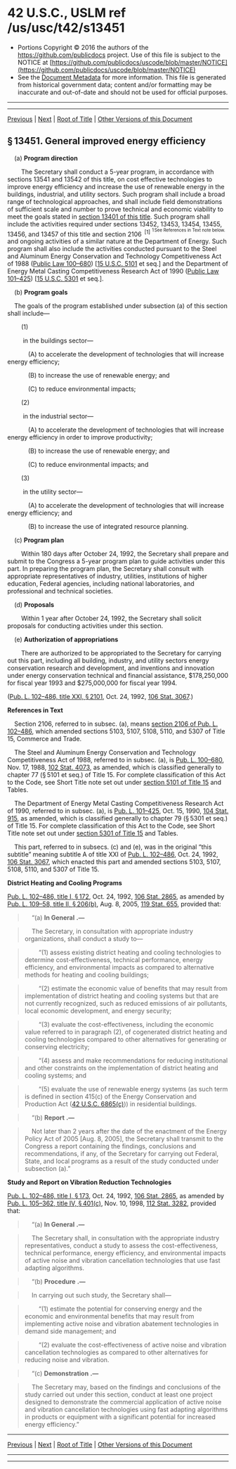 ---
---

# 42 U.S.C., USLM ref /us/usc/t42/s13451

* Portions Copyright © 2016 the authors of the https://github.com/publicdocs project.
  Use of this file is subject to the NOTICE at [https://github.com/publicdocs/uscode/blob/master/NOTICE](https://github.com/publicdocs/uscode/blob/master/NOTICE)
* See the [Document Metadata](././../../../../../..//README.md) for more information.
  This file is generated from historical government data; content and/or formatting may be inaccurate and out-of-date and should not be used for official purposes.

----------
----------

[Previous](./../../../../../..//us/usc/t42/ch134/schIX/ptA/m__us_usc_t42_ch134_schIX_ptA.md) | [Next](./../../../../../..//us/usc/t42/ch134/schIX/ptA/m__us_usc_t42_s13452.md) | [Root of Title](./../../../../../../) | [Other Versions of this Document](https://publicdocs.github.io/go/links?ns=uslm&ref=%2Fus%2Fusc%2Ft42%2Fs13451)

## § 13451. General improved energy efficiency

    (a) __Program direction__ 

        The Secretary shall conduct a 5-year program, in accordance with sections 13541 and 13542 of this title, on cost effective technologies to improve energy efficiency and increase the use of renewable energy in the buildings, industrial, and utility sectors. Such program shall include a broad range of technological approaches, and shall include field demonstrations of sufficient scale and number to prove technical and economic viability to meet the goals stated in [section 13401 of this title][/us/usc/t42/s13401]. Such program shall include the activities required under sections 13452, 13453, 13454, 13455, 13456, and 13457 of this title and section 2106  <sup>\[1\]</sup>  <sup><sup> 1 See References in Text note below. </sup></sup>  and ongoing activities of a similar nature at the Department of Energy. Such program shall also include the activities conducted pursuant to the Steel and Aluminum Energy Conservation and Technology Competitiveness Act of 1988 ([Public Law 100–680][/us/pl/100/680]) \[[15 U.S.C. 5101][/us/usc/t15/s5101] et seq.\] and the Department of Energy Metal Casting Competitiveness Research Act of 1990 ([Public Law 101–425][/us/pl/101/425]) \[[15 U.S.C. 5301][/us/usc/t15/s5301] et seq.\].

    (b) __Program goals__ 

    The goals of the program established under subsection (a) of this section shall include—

        (1)

         in the buildings sector—

            (A) to accelerate the development of technologies that will increase energy efficiency;

            (B) to increase the use of renewable energy; and

            (C) to reduce environmental impacts;

        (2)

         in the industrial sector—

            (A) to accelerate the development of technologies that will increase energy efficiency in order to improve productivity;

            (B) to increase the use of renewable energy; and

            (C) to reduce environmental impacts; and

        (3)

         in the utility sector—

            (A) to accelerate the development of technologies that will increase energy efficiency; and

            (B) to increase the use of integrated resource planning.

    (c) __Program plan__ 

        Within 180 days after October 24, 1992, the Secretary shall prepare and submit to the Congress a 5-year program plan to guide activities under this part. In preparing the program plan, the Secretary shall consult with appropriate representatives of industry, utilities, institutions of higher education, Federal agencies, including national laboratories, and professional and technical societies.

    (d) __Proposals__ 

        Within 1 year after October 24, 1992, the Secretary shall solicit proposals for conducting activities under this section.

    (e) __Authorization of appropriations__ 

        There are authorized to be appropriated to the Secretary for carrying out this part, including all building, industry, and utility sectors energy conservation research and development, and inventions and innovation under energy conservation technical and financial assistance, $178,250,000 for fiscal year 1993 and $275,000,000 for fiscal year 1994.

([Pub. L. 102–486, title XXI, § 2101][/us/pl/102/486/s2101], Oct. 24, 1992, [106 Stat. 3067][/us/stat/106/3067].)

 __References in Text__ 

    Section 2106, referred to in subsec. (a), means [section 2106 of Pub. L. 102–486][/us/pl/102/486/s2106], which amended sections 5103, 5107, 5108, 5110, and 5307 of Title 15, Commerce and Trade.

    The Steel and Aluminum Energy Conservation and Technology Competitiveness Act of 1988, referred to in subsec. (a), is [Pub. L. 100–680][/us/pl/100/680], Nov. 17, 1988, [102 Stat. 4073][/us/stat/102/4073], as amended, which is classified generally to chapter 77 (§ 5101 et seq.) of Title 15. For complete classification of this Act to the Code, see Short Title note set out under [section 5101 of Title 15][/us/usc/t15/s5101] and Tables.

    The Department of Energy Metal Casting Competitiveness Research Act of 1990, referred to in subsec. (a), is [Pub. L. 101–425][/us/pl/101/425], Oct. 15, 1990, [104 Stat. 915][/us/stat/104/915], as amended, which is classified generally to chapter 79 (§ 5301 et seq.) of Title 15. For complete classification of this Act to the Code, see Short Title note set out under [section 5301 of Title 15][/us/usc/t15/s5301] and Tables.

    This part, referred to in subsecs. (c) and (e), was in the original “this subtitle” meaning subtitle A of title XXI of [Pub. L. 102–486][/us/pl/102/486], Oct. 24, 1992, [106 Stat. 3067][/us/stat/106/3067], which enacted this part and amended sections 5103, 5107, 5108, 5110, and 5307 of Title 15.

 __District Heating and Cooling Programs__ 

[Pub. L. 102–486, title I, § 172][/us/pl/102/486/s172], Oct. 24, 1992, [106 Stat. 2865][/us/stat/106/2865], as amended by [Pub. L. 109–58, title II, § 206(b)][/us/pl/109/58/s206/b], Aug. 8, 2005, [119 Stat. 655][/us/stat/119/655], provided that:

>     “(a)  __In General__  __.—__ 

>     The Secretary, in consultation with appropriate industry organizations, shall conduct a study to—

>         “(1) assess existing district heating and cooling technologies to determine cost-effectiveness, technical performance, energy efficiency, and environmental impacts as compared to alternative methods for heating and cooling buildings;

>         “(2) estimate the economic value of benefits that may result from implementation of district heating and cooling systems but that are not currently recognized, such as reduced emissions of air pollutants, local economic development, and energy security;

>         “(3) evaluate the cost-effectiveness, including the economic value referred to in paragraph (2), of cogenerated district heating and cooling technologies compared to other alternatives for generating or conserving electricity;

>         “(4) assess and make recommendations for reducing institutional and other constraints on the implementation of district heating and cooling systems; and

>         “(5) evaluate the use of renewable energy systems (as such term is defined in section 415(c) of the Energy Conservation and Production Act ([42 U.S.C. 6865(c)][/us/usc/t42/s6865/c])) in residential buildings.

>     “(b)  __Report__  __.—__ 

>     Not later than 2 years after the date of the enactment of the Energy Policy Act of 2005 \[Aug. 8, 2005\], the Secretary shall transmit to the Congress a report containing the findings, conclusions and recommendations, if any, of the Secretary for carrying out Federal, State, and local programs as a result of the study conducted under subsection (a).”

 __Study and Report on Vibration Reduction Technologies__ 

[Pub. L. 102–486, title I, § 173][/us/pl/102/486/s173], Oct. 24, 1992, [106 Stat. 2865][/us/stat/106/2865], as amended by [Pub. L. 105–362, title IV, § 401(c)][/us/pl/105/362/s401/c], Nov. 10, 1998, [112 Stat. 3282][/us/stat/112/3282], provided that:

>     “(a)  __In General__  __.—__ 

>     The Secretary shall, in consultation with the appropriate industry representatives, conduct a study to assess the cost-effectiveness, technical performance, energy efficiency, and environmental impacts of active noise and vibration cancellation technologies that use fast adapting algorithms.

>     “(b)  __Procedure__  __.—__ 

>     In carrying out such study, the Secretary shall—

>         “(1) estimate the potential for conserving energy and the economic and environmental benefits that may result from implementing active noise and vibration abatement technologies in demand side management; and

>         “(2) evaluate the cost-effectiveness of active noise and vibration cancellation technologies as compared to other alternatives for reducing noise and vibration.

>     “(c)  __Demonstration__  __.—__ 

>     The Secretary may, based on the findings and conclusions of the study carried out under this section, conduct at least one project designed to demonstrate the commercial application of active noise and vibration cancellation technologies using fast adapting algorithms in products or equipment with a significant potential for increased energy efficiency.”

----------

[Previous](./../../../../../..//us/usc/t42/ch134/schIX/ptA/m__us_usc_t42_ch134_schIX_ptA.md) | [Next](./../../../../../..//us/usc/t42/ch134/schIX/ptA/m__us_usc_t42_s13452.md) | [Root of Title](./../../../../../../) | [Other Versions of this Document](https://publicdocs.github.io/go/links?ns=uslm&ref=%2Fus%2Fusc%2Ft42%2Fs13451)

----------
----------

[/us/usc/t42/s13401]: https://publicdocs.github.io/go/links?ns=uslm&ref=%2Fus%2Fusc%2Ft42%2Fs13401
[/us/pl/100/680]: https://publicdocs.github.io/go/links?ns=uslm&ref=%2Fus%2Fpl%2F100%2F680
[/us/usc/t15/s5101]: https://publicdocs.github.io/go/links?ns=uslm&ref=%2Fus%2Fusc%2Ft15%2Fs5101
[/us/pl/101/425]: https://publicdocs.github.io/go/links?ns=uslm&ref=%2Fus%2Fpl%2F101%2F425
[/us/usc/t15/s5301]: https://publicdocs.github.io/go/links?ns=uslm&ref=%2Fus%2Fusc%2Ft15%2Fs5301
[/us/pl/102/486/s2101]: https://publicdocs.github.io/go/links?ns=uslm&ref=%2Fus%2Fpl%2F102%2F486%2Fs2101
[/us/stat/106/3067]: https://publicdocs.github.io/go/links?ns=uslm&ref=%2Fus%2Fstat%2F106%2F3067
[/us/pl/102/486/s2106]: https://publicdocs.github.io/go/links?ns=uslm&ref=%2Fus%2Fpl%2F102%2F486%2Fs2106
[/us/pl/100/680]: https://publicdocs.github.io/go/links?ns=uslm&ref=%2Fus%2Fpl%2F100%2F680
[/us/stat/102/4073]: https://publicdocs.github.io/go/links?ns=uslm&ref=%2Fus%2Fstat%2F102%2F4073
[/us/usc/t15/s5101]: https://publicdocs.github.io/go/links?ns=uslm&ref=%2Fus%2Fusc%2Ft15%2Fs5101
[/us/pl/101/425]: https://publicdocs.github.io/go/links?ns=uslm&ref=%2Fus%2Fpl%2F101%2F425
[/us/stat/104/915]: https://publicdocs.github.io/go/links?ns=uslm&ref=%2Fus%2Fstat%2F104%2F915
[/us/usc/t15/s5301]: https://publicdocs.github.io/go/links?ns=uslm&ref=%2Fus%2Fusc%2Ft15%2Fs5301
[/us/pl/102/486]: https://publicdocs.github.io/go/links?ns=uslm&ref=%2Fus%2Fpl%2F102%2F486
[/us/stat/106/3067]: https://publicdocs.github.io/go/links?ns=uslm&ref=%2Fus%2Fstat%2F106%2F3067
[/us/pl/102/486/s172]: https://publicdocs.github.io/go/links?ns=uslm&ref=%2Fus%2Fpl%2F102%2F486%2Fs172
[/us/stat/106/2865]: https://publicdocs.github.io/go/links?ns=uslm&ref=%2Fus%2Fstat%2F106%2F2865
[/us/pl/109/58/s206/b]: https://publicdocs.github.io/go/links?ns=uslm&ref=%2Fus%2Fpl%2F109%2F58%2Fs206%2Fb
[/us/stat/119/655]: https://publicdocs.github.io/go/links?ns=uslm&ref=%2Fus%2Fstat%2F119%2F655
[/us/usc/t42/s6865/c]: https://publicdocs.github.io/go/links?ns=uslm&ref=%2Fus%2Fusc%2Ft42%2Fs6865%2Fc
[/us/pl/102/486/s173]: https://publicdocs.github.io/go/links?ns=uslm&ref=%2Fus%2Fpl%2F102%2F486%2Fs173
[/us/stat/106/2865]: https://publicdocs.github.io/go/links?ns=uslm&ref=%2Fus%2Fstat%2F106%2F2865
[/us/pl/105/362/s401/c]: https://publicdocs.github.io/go/links?ns=uslm&ref=%2Fus%2Fpl%2F105%2F362%2Fs401%2Fc
[/us/stat/112/3282]: https://publicdocs.github.io/go/links?ns=uslm&ref=%2Fus%2Fstat%2F112%2F3282


